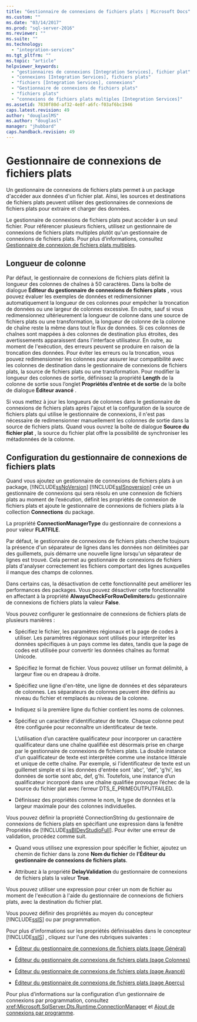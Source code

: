 ```yaml
---
title: "Gestionnaire de connexions de fichiers plats | Microsoft Docs"
ms.custom: ""
ms.date: "03/14/2017"
ms.prod: "sql-server-2016"
ms.reviewer: ""
ms.suite: ""
ms.technology: 
  - "integration-services"
ms.tgt_pltfrm: ""
ms.topic: "article"
helpviewer_keywords: 
  - "gestionnaires de connexions [Integration Services], fichier plat"
  - "connexions [Integration Services], fichiers plats"
  - "fichiers [Integration Services], connexions"
  - "Gestionnaire de connexions de fichiers plats"
  - "fichiers plats"
  - "connexions de fichiers plats multiples [Integration Services]"
ms.assetid: 7830f80d-af32-4e8f-a6fc-f03af6bc1946
caps.latest.revision: 49
author: "douglaslMS"
ms.author: "douglasl"
manager: "jhubbard"
caps.handback.revision: 49
---
```

# Gestionnaire de connexions de fichiers plats
  Un gestionnaire de connexions de fichiers plats permet à un package d'accéder aux données d'un fichier plat. Ainsi, les sources et destinations de fichiers plats peuvent utiliser des gestionnaires de connexions de fichiers plats pour extraire et charger des données.  
  
 Le gestionnaire de connexions de fichiers plats peut accéder à un seul fichier. Pour référencer plusieurs fichiers, utilisez un gestionnaire de connexions de fichiers plats multiples plutôt qu'un gestionnaire de connexions de fichiers plats. Pour plus d’informations, consultez [Gestionnaire de connexion de fichiers plats multiples](../../integration-services/connection-manager/multiple-flat-files-connection-manager.md).  
  
## <a name="column-length"></a>Longueur de colonne  
 Par défaut, le gestionnaire de connexions de fichiers plats définit la longueur des colonnes de chaînes à 50 caractères. Dans la boîte de dialogue **Éditeur du gestionnaire de connexions de fichiers plats** , vous pouvez évaluer les exemples de données et redimensionner automatiquement la longueur de ces colonnes pour empêcher la troncation de données ou une largeur de colonnes excessive. En outre, sauf si vous redimensionnez ultérieurement la longueur de colonne dans une source de fichiers plats ou une transformation, la longueur de colonne de la colonne de chaîne reste la même dans tout le flux de données. Si ces colonnes de chaînes sont mappées à des colonnes de destination plus étroites, des avertissements apparaissent dans l'interface utilisateur. En outre, au moment de l'exécution, des erreurs peuvent se produire en raison de la troncation des données. Pour éviter les erreurs ou la troncation, vous pouvez redimensionner les colonnes pour assurer leur compatibilité avec les colonnes de destination dans le gestionnaire de connexions de fichiers plats, la source de fichiers plats ou une transformation. Pour modifier la longueur des colonnes de sortie, définissez la propriété **Length** de la colonne de sortie sous l’onglet **Propriétés d’entrée et de sortie** de la boîte de dialogue **Éditeur avancé** .  
  
 Si vous mettez à jour les longueurs de colonnes dans le gestionnaire de connexions de fichiers plats après l'ajout et la configuration de la source de fichiers plats qui utilise le gestionnaire de connexions, il n'est pas nécessaire de redimensionner manuellement les colonnes de sortie dans la source de fichiers plats. Quand vous ouvrez la boîte de dialogue **Source du fichier plat** , la source du fichier plat offre la possibilité de synchroniser les métadonnées de la colonne.  
  
## <a name="configuration-of-the-flat-file-connection-manager"></a>Configuration du gestionnaire de connexions de fichiers plats  
 Quand vous ajoutez un gestionnaire de connexions de fichiers plats à un package, [!INCLUDE[ssNoVersion](../../includes/ssnoversion-md.md)] [!INCLUDE[ssISnoversion](../../includes/ssisnoversion-md.md)] crée un gestionnaire de connexions qui sera résolu en une connexion de fichiers plats au moment de l’exécution, définit les propriétés de connexion de fichiers plats et ajoute le gestionnaire de connexions de fichiers plats à la collection **Connections** du package.  
  
 La propriété **ConnectionManagerType** du gestionnaire de connexions a pour valeur **FLATFILE**.  
  
 Par défaut, le gestionnaire de connexions de fichiers plats cherche toujours la présence d'un séparateur de lignes dans les données non délimitées par des guillemets, puis démarre une nouvelle ligne lorsqu'un séparateur de lignes est trouvé. Cela permet au gestionnaire de connexions de fichiers plats d'analyser correctement les fichiers comportant des lignes auxquelles il manque des champs de colonnes.  
  
 Dans certains cas, la désactivation de cette fonctionnalité peut améliorer les performances des packages. Vous pouvez désactiver cette fonctionnalité en affectant à la propriété **AlwaysCheckForRowDelimiters**du gestionnaire de connexions de fichiers plats la valeur **False**.  
  
 Vous pouvez configurer le gestionnaire de connexions de fichiers plats de plusieurs manières :  
  
-   Spécifiez le fichier, les paramètres régionaux et la page de codes à utiliser. Les paramètres régionaux sont utilisés pour interpréter les données spécifiques à un pays comme les dates, tandis que la page de codes est utilisée pour convertir les données chaînes au format Unicode.  
  
-   Spécifiez le format de fichier. Vous pouvez utiliser un format délimité, à largeur fixe ou en drapeau à droite.  
  
-   Spécifiez une ligne d'en-tête, une ligne de données et des séparateurs de colonnes. Les séparateurs de colonnes peuvent être définis au niveau du fichier et remplacés au niveau de la colonne.  
  
-   Indiquez si la première ligne du fichier contient les noms de colonnes.  
  
-   Spécifiez un caractère d'identificateur de texte. Chaque colonne peut être configurée pour reconnaître un identificateur de texte.  
  
     L’utilisation d’un caractère qualificateur pour incorporer un caractère qualificateur dans une chaîne qualifiée est désormais prise en charge par le gestionnaire de connexions de fichiers plats. La double instance d'un qualificateur de texte est interprétée comme une instance littérale et unique de cette chaîne. Par exemple, si l'identificateur de texte est un guillemet simple et si les données d'entrée sont 'abc', 'def', 'g'hi', les données de sortie sont abc, def, g'hi. Toutefois, une instance d’un qualificateur incorporé dans une chaîne qualifiée provoque l’échec de la source du fichier plat avec l’erreur DTS_E_PRIMEOUTPUTFAILED.
  
-   Définissez des propriétés comme le nom, le type de données et la largeur maximale pour des colonnes individuelles.  
  
 Vous pouvez définir la propriété ConnectionString du gestionnaire de connexions de fichiers plats en spécifiant une expression dans la fenêtre Propriétés de [!INCLUDE[ssBIDevStudioFull](../../includes/ssbidevstudiofull-md.md)]. Pour éviter une erreur de validation, procédez comme suit.  
  
-   Quand vous utilisez une expression pour spécifier le fichier, ajoutez un chemin de fichier dans la zone **Nom du fichier** de **l’Éditeur du gestionnaire de connexions de fichiers plats**.  
  
-   Attribuez à la propriété **DelayValidation** du gestionnaire de connexions de fichiers plats la valeur **True**.  
  
 Vous pouvez utiliser une expression pour créer un nom de fichier au moment de l'exécution à l'aide du gestionnaire de connexions de fichiers plats, avec la destination du fichier plat.  
  
 Vous pouvez définir des propriétés au moyen du concepteur [!INCLUDE[ssIS](../../includes/ssis-md.md)] ou par programmation.  
  
 Pour plus d'informations sur les propriétés définissables dans le concepteur [!INCLUDE[ssIS](../../includes/ssis-md.md)] , cliquez sur l'une des rubriques suivantes :  
  
-   [Éditeur du gestionnaire de connexions de fichiers plats &#40;page Général&#41;](../../integration-services/connection-manager/flat-file-connection-manager-editor-general-page.md)  
  
-   [Éditeur du gestionnaire de connexions de fichiers plats &#40;page Colonnes&#41;](../../integration-services/connection-manager/flat-file-connection-manager-editor-columns-page.md)  
  
-   [Éditeur du gestionnaire de connexions de fichiers plats &#40;page Avancé&#41;](../../integration-services/connection-manager/flat-file-connection-manager-editor-advanced-page.md)  
  
-   [Éditeur du gestionnaire de connexions de fichiers plats &#40;page Aperçu&#41;](../../integration-services/connection-manager/flat-file-connection-manager-editor-preview-page.md)  
  
 Pour plus d’informations sur la configuration d’un gestionnaire de connexions par programmation, consultez <xref:Microsoft.SqlServer.Dts.Runtime.ConnectionManager> et [Ajout de connexions par programme](../../integration-services/building-packages-programmatically/adding-connections-programmatically.md).  
  
  